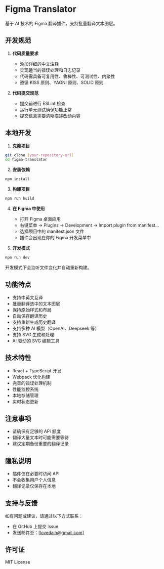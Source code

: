 # Figma Translator

基于 AI 技术的 Figma 翻译插件，支持批量翻译文本图层。

## 开发规范

1. **代码质量要求**
   - 添加详细的中文注释
   - 实现适当的错误处理和日志记录
   - 代码需具备可复用性、鲁棒性、可测试性、内聚性
   - 遵循 KISS 原则、YAGNI 原则、SOLID 原则

2. **代码提交规范**
   - 提交前进行 ESLint 检查
   - 运行单元测试确保功能正常
   - 提交信息需要清晰描述改动内容

## 本地开发

1. **克隆项目**
```bash
git clone [your-repository-url]
cd figma-translator
```

2. **安装依赖**
```bash
npm install
```

3. **构建项目**
```bash
npm run build
```

4. **在 Figma 中使用**
   - 打开 Figma 桌面应用
   - 右键菜单 -> Plugins -> Development -> Import plugin from manifest...
   - 选择项目中的 manifest.json 文件
   - 插件会出现在你的 Figma 开发菜单中

5. **开发模式**
```bash
npm run dev
```
开发模式下会监听文件变化并自动重新构建。

## 功能特点

- 支持中英文互译
- 批量翻译选中的文本图层
- 保持原始样式和布局
- 自动保存翻译历史
- 支持重新生成历史翻译
- 支持多种 AI 模型（OpenAI、Deepseek 等）
- 支持 SVG 生成和处理
- AI 驱动的 SVG 编辑工具

## 技术特性

- React + TypeScript 开发
- Webpack 优化构建
- 完善的错误处理机制
- 性能监控系统
- 本地存储管理
- 实时状态更新

## 注意事项

- 请确保有足够的 API 额度
- 翻译大量文本时可能需要等待
- 建议定期备份重要的翻译记录

## 隐私说明

- 插件仅在必要时访问 API
- 不会收集用户个人信息
- 翻译记录仅保存在本地

## 支持与反馈

如有问题或建议，请通过以下方式联系：

- 在 GitHub 上提交 Issue
- 发送邮件至：[lovedaih@gmail.com]

## 许可证

MIT License

